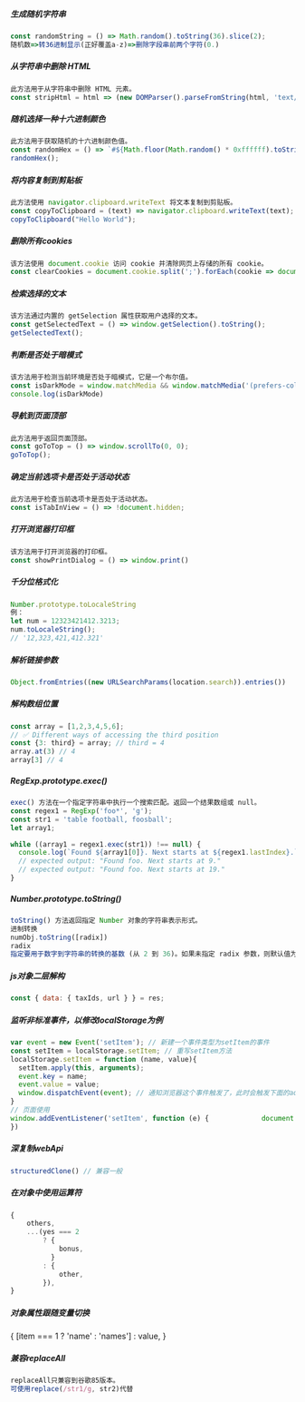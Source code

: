 ##### 生成随机字符串
```js
const randomString = () => Math.random().toString(36).slice(2);
随机数=>转36进制显示(正好覆盖a-z)=>删除字段串前两个字符(0.)
```

##### 从字符串中删除 HTML
```js
此方法用于从字符串中删除 HTML 元素。
const stripHtml = html => (new DOMParser().parseFromString(html, 'text/html')).body.textContent || '';
```

##### 随机选择一种十六进制颜色
```js
此方法用于获取随机的十六进制颜色值。
const randomHex = () => `#${Math.floor(Math.random() * 0xffffff).toString(16).padEnd(6, "0")}`;
randomHex();
```

##### 将内容复制到剪贴板
```js
此方法使用 navigator.clipboard.writeText 将文本复制到剪贴板。
const copyToClipboard = (text) => navigator.clipboard.writeText(text);
copyToClipboard("Hello World");
```

##### 删除所有cookies
```js
该方法使用 document.cookie 访问 cookie 并清除网页上存储的所有 cookie。
const clearCookies = document.cookie.split(';').forEach(cookie => document.cookie = cookie.replace(/^ +/, '').replace(/=.*/, `=;expires=${new Date(0).toUTCString()};path=/`));
```

##### 检索选择的文本
```js
该方法通过内置的 getSelection 属性获取用户选择的文本。
const getSelectedText = () => window.getSelection().toString();
getSelectedText();
```

##### 判断是否处于暗模式
```js
该方法用于检测当前环境是否处于暗模式，它是一个布尔值。
const isDarkMode = window.matchMedia && window.matchMedia('(prefers-color-scheme: dark)').matches
console.log(isDarkMode)
```

##### 导航到页面顶部
```js
此方法用于返回页面顶部。
const goToTop = () => window.scrollTo(0, 0);
goToTop();
```

##### 确定当前选项卡是否处于活动状态
```js
此方法用于检查当前选项卡是否处于活动状态。
const isTabInView = () => !document.hidden;
```

##### 打开浏览器打印框
```js
该方法用于打开浏览器的打印框。
const showPrintDialog = () => window.print()
```

##### 千分位格式化
```js
Number.prototype.toLocaleString
例：
let num = 12323421412.3213;
num.toLocaleString();
// '12,323,421,412.321'
```

##### 解析链接参数
```js
Object.fromEntries((new URLSearchParams(location.search)).entries())
```

##### 解构数组位置
```js
const array = [1,2,3,4,5,6];
// ✅ Different ways of accessing the third position
const {3: third} = array; // third = 4
array.at(3) // 4
array[3] // 4
```

##### RegExp.prototype.exec()
```js
exec() 方法在一个指定字符串中执行一个搜索匹配。返回一个结果数组或 null。
const regex1 = RegExp('foo*', 'g');
const str1 = 'table football, foosball';
let array1;

while ((array1 = regex1.exec(str1)) !== null) {
  console.log(`Found ${array1[0]}. Next starts at ${regex1.lastIndex}.`);
  // expected output: "Found foo. Next starts at 9."
  // expected output: "Found foo. Next starts at 19."
}
```

##### Number.prototype.toString()
```js
toString() 方法返回指定 Number 对象的字符串表示形式。
进制转换
numObj.toString([radix])
radix
指定要用于数字到字符串的转换的基数 (从 2 到 36)。如果未指定 radix 参数，则默认值为 10。
```

##### js对象二层解构
```js
const { data: { taxIds, url } } = res;
```

##### 监听非标准事件，以修改localStorage为例
```js
var event = new Event('setItem'); // 新建一个事件类型为setItem的事件
const setItem = localStorage.setItem; // 重写setItem方法
localStorage.setItem = function (name, value){
  setItem.apply(this, arguments);
  event.key = name;
  event.value = value;
  window.dispatchEvent(event); // 通知浏览器这个事件触发了，此时会触发下面的addEventListener
}
// 页面使用
window.addEventListener('setItem', function (e) {             document.querySelector('.view').innerText = `${e.key}： ${e.value}`
})
```

##### 深复制webApi
```js
structuredClone() // 兼容一般
```

##### 在对象中使用运算符

```js
{
    others,
    ...(yes === 2
        ? {
            bonus,
          }
        : {
            other,
        }),
}
```

##### 对象属性跟随变量切换
{
    [item === 1 ? 'name' : 'names'] : value,
}

##### 兼容replaceAll

```js
replaceAll只兼容到谷歌85版本。
可使用replace(/str1/g, str2)代替
```
